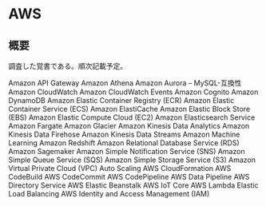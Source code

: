 # AWS

## 概要
調査した覚書である。順次記載予定。

Amazon API Gateway
Amazon Athena
Amazon Aurora – MySQL-互換性
Amazon CloudWatch
Amazon CloudWatch Events
Amazon Cognito
Amazon DynamoDB
Amazon Elastic Container Registry (ECR)
Amazon Elastic Container Service (ECS)
Amazon ElastiCache
Amazon Elastic Block Store (EBS)
Amazon Elastic Compute Cloud (EC2)
Amazon Elasticsearch Service
Amazon Fargate
Amazon Glacier
Amazon Kinesis Data Analytics
Amazon Kinesis Data Firehose
Amazon Kinesis Data Streams
Amazon Machine Learning
Amazon Redshift
Amazon Relational Database Service (RDS)
Amazon Sagemaker
Amazon Simple Notification Service (SNS)
Amazon Simple Queue Service (SQS)
Amazon Simple Storage Service (S3)
Amazon Virtual Private Cloud (VPC)
Auto Scaling
AWS CloudFormation
AWS CodeBuild
AWS CodeCommit
AWS CodePipeline
AWS Data Pipeline
AWS Directory Service
AWS Elastic Beanstalk
AWS IoT Core
AWS Lambda
Elastic Load Balancing
AWS Identity and Access Management (IAM)
